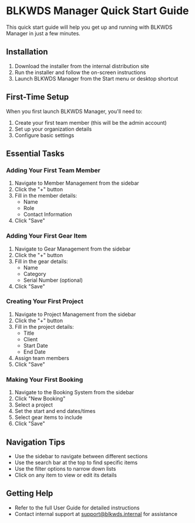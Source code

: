 # BLKWDS Manager Quick Start Guide

This quick start guide will help you get up and running with BLKWDS Manager in just a few minutes.

## Installation

1. Download the installer from the internal distribution site
2. Run the installer and follow the on-screen instructions
3. Launch BLKWDS Manager from the Start menu or desktop shortcut

## First-Time Setup

When you first launch BLKWDS Manager, you'll need to:

1. Create your first team member (this will be the admin account)
2. Set up your organization details
3. Configure basic settings

## Essential Tasks

### Adding Your First Team Member

1. Navigate to Member Management from the sidebar
2. Click the "+" button
3. Fill in the member details:
   - Name
   - Role
   - Contact Information
4. Click "Save"

### Adding Your First Gear Item

1. Navigate to Gear Management from the sidebar
2. Click the "+" button
3. Fill in the gear details:
   - Name
   - Category
   - Serial Number (optional)
4. Click "Save"

### Creating Your First Project

1. Navigate to Project Management from the sidebar
2. Click the "+" button
3. Fill in the project details:
   - Title
   - Client
   - Start Date
   - End Date
4. Assign team members
5. Click "Save"

### Making Your First Booking

1. Navigate to the Booking System from the sidebar
2. Click "New Booking"
3. Select a project
4. Set the start and end dates/times
5. Select gear items to include
6. Click "Save"

## Navigation Tips

- Use the sidebar to navigate between different sections
- Use the search bar at the top to find specific items
- Use the filter options to narrow down lists
- Click on any item to view or edit its details

## Getting Help

- Refer to the full User Guide for detailed instructions
- Contact internal support at [support@blkwds.internal](mailto:support@blkwds.internal) for assistance
